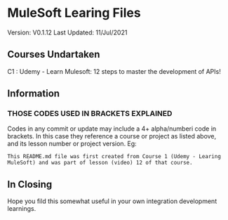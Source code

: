 # MuleSoft Learing Files
Version: V0.1.12
Last Updated: 11/Jul/2021

## Courses Undartaken

C1 : Udemy - Learn Mulesoft: 12 steps to master the development of APIs!

## Information

### THOSE CODES USED IN BRACKETS EXPLAINED
Codes in any commit or update may include a 4+ alpha/numberi code in brackets.  In this case they reference a course or project as listed above, and its lesson number or project version.
Eg:

	This README.md file was first created from Course 1 (Udemy - Learing MuleSoft) and was part of lesson (video) 12 of that course.


## In Closing

Hope you fild this somewhat useful in your own integration development learnings.